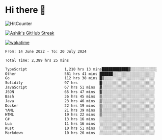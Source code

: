 # Hi there 👋

![HitCounter](https://hits.seeyoufarm.com/api/count/incr/badge.svg?url=https%3A%2F%2Fgithub.com%2Fashrhmn1212%2Fhit-counter)

<!-- ![Contribution Graph](https://github-readme-activity-graph.cyclic.app/graph?username=ashrhmn) -->


<!-- [![Top Langs](https://github-readme-stats.vercel.app/api/top-langs/?username=ashrhmn&layout=compact&theme=synthwave&langs_count=10&card_width=445)](https://github.com/anuraghazra/github-readme-stats) -->

[![Ashik's GitHub Streak](https://github-readme-streak-stats.herokuapp.com/?user=ashrhmn&theme=blood&fire=DD7F1C&background=151515&dates=9f9f9f&border=DD2727)](https://git.io/streak-stats)

<!-- ![Ashik's GitHub stats](https://github-readme-stats.vercel.app/api/?username=ashrhmn&show_icons=true&title_color=fff&icon_color=79ff97&text_color=9f9f9f&bg_color=151515) -->

[![wakatime](https://wakatime.com/badge/user/3df86613-ba63-4631-8e65-0ff18e7becad.svg)](https://wakatime.com/@3df86613-ba63-4631-8e65-0ff18e7becad)

<!--START_SECTION:waka-->

```txt
From: 14 June 2022 - To: 20 July 2024

Total Time: 2,389 hrs 25 mins

TypeScript                 1,210 hrs 13 mins████████████▓░░░░░░░░░░░░   50.65 %
Other                      581 hrs 41 mins ██████░░░░░░░░░░░░░░░░░░░   24.34 %
Go                         112 hrs 38 mins █▒░░░░░░░░░░░░░░░░░░░░░░░   04.71 %
Solidity                   97 hrs          █░░░░░░░░░░░░░░░░░░░░░░░░   04.06 %
JavaScript                 67 hrs 51 mins  ▓░░░░░░░░░░░░░░░░░░░░░░░░   02.84 %
JSON                       65 hrs 47 mins  ▓░░░░░░░░░░░░░░░░░░░░░░░░   02.75 %
Bash                       36 hrs 45 mins  ▒░░░░░░░░░░░░░░░░░░░░░░░░   01.54 %
Java                       23 hrs 46 mins  ▒░░░░░░░░░░░░░░░░░░░░░░░░   01.00 %
Docker                     22 hrs 19 mins  ▒░░░░░░░░░░░░░░░░░░░░░░░░   00.93 %
YAML                       21 hrs 39 mins  ▒░░░░░░░░░░░░░░░░░░░░░░░░   00.91 %
HTML                       19 hrs 22 mins  ▒░░░░░░░░░░░░░░░░░░░░░░░░   00.81 %
C#                         13 hrs 16 mins  ░░░░░░░░░░░░░░░░░░░░░░░░░   00.56 %
Lua                        11 hrs 16 mins  ░░░░░░░░░░░░░░░░░░░░░░░░░   00.47 %
Rust                       10 hrs 51 mins  ░░░░░░░░░░░░░░░░░░░░░░░░░   00.45 %
Markdown                   10 hrs 26 mins  ░░░░░░░░░░░░░░░░░░░░░░░░░   00.44 %
```

<!--END_SECTION:waka-->


<!--### Most Used Languages
<img src="https://wakatime.com/share/@ashrhmn/24ecb986-5bf8-4607-af7f-0aab08908d8c.png" />

### Favourite Tools
<img src="https://wakatime.com/share/@ashrhmn/f4e08015-f3bc-460a-9228-95a3ba11c604.png" />-->
